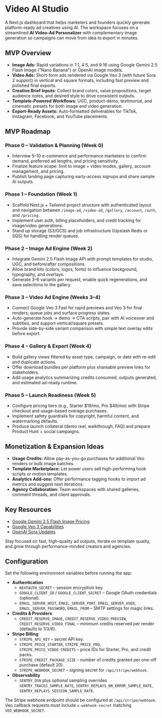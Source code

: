 # Video AI Studio

A Next.js dashboard that helps marketers and founders quickly generate platform-ready ad creatives using AI. The workspace focuses on a streamlined **AI Video-Ad Personalizer** with complementary image generation so campaigns can move from idea to export in minutes.

## MVP Overview
- **Image Ads:** Rapid variations in 1:1, 4:5, and 9:16 using Google Gemini 2.5 Flash Image ("Nano Banana") or OpenAI image models.
- **Video Ads:** Short-form ads rendered via Google Veo 3 (with future Sora 2 support) in vertical and square formats, including fast preview and polished final exports.
- **Creative Brief Inputs:** Collect brand colors, value propositions, target audience notes, and desired style to drive consistent outputs.
- **Template-Powered Workflows:** UGC, product-demo, testimonial, and cinematic presets for both image and video generation.
- **Export-Ready Assets:** Auto-formatted deliverables for TikTok, Instagram, Facebook, and YouTube placements.

## MVP Roadmap

### Phase 0 – Validation & Planning (Week 0)
- Interview 5–10 e-commerce and performance marketers to confirm demand, preferred ad lengths, and pricing sensitivity.
- Finalize feature scope: limit to image + video modes, gallery, account management, and pricing.
- Publish landing page capturing early-access signups and share sample AI outputs.

### Phase 1 – Foundation (Week 1)
- Scaffold Next.js + Tailwind project structure with authenticated layout and navigation between `/image-ad`, `/video-ad`, `/gallery`, `/account`, `/auth`, and `/pricing`.
- Implement user auth, billing placeholders, and credit tracking for image/video generations.
- Stand up storage (S3/GCS) and job infrastructure (Upstash Redis or SQS) for handling render queues.

### Phase 2 – Image Ad Engine (Week 2)
- Integrate Gemini 2.5 Flash Image API with prompt templates for studio, UGC, and before/after compositions.
- Allow brand kits (colors, logos, fonts) to influence background, typography, and overlays.
- Generate 3–6 variants per request, enable quick regenerations, and save selections to the gallery.

### Phase 3 – Video Ad Engine (Weeks 3–4)
- Connect Google Veo 3 Fast for rapid previews and Veo 3 for final renders; queue jobs and surface progress states.
- Auto-generate hook → demo → CTA scripts, pair with AI voiceover and subtitles, and support vertical/square presets.
- Provide side-by-side variant comparison with simple text overlay edits before export.

### Phase 4 – Gallery & Export (Week 4)
- Build gallery views filtered by asset type, campaign, or date with re-edit and duplicate actions.
- Offer download bundles per platform plus shareable preview links for stakeholders.
- Add usage analytics summarizing credits consumed, outputs generated, and estimated ad-ready runtime.

### Phase 5 – Launch Readiness (Week 5)
- Configure pricing tiers (e.g., Starter $19/mo, Pro $49/mo) with Stripe checkout and usage-based overage purchases.
- Implement safety guardrails for copyright, harmful content, and watermarking defaults.
- Produce launch collateral (demo reel, walkthrough, FAQ) and prepare Product Hunt + social campaigns.

## Monetization & Expansion Ideas
- **Usage Credits:** Allow pay-as-you-go purchases for additional Veo renders or bulk image batches.
- **Template Marketplace:** Let power users sell high-performing hook scripts or motion templates.
- **Analytics Add-ons:** Offer performance tagging hooks to import ad metrics and suggest next iterations.
- **Agency Collaboration:** Team workspaces with shared galleries, comment threads, and client approvals.

## Key Resources
- [Google Gemini 2.5 Flash Image Pricing](https://ai.google.dev/pricing)
- [Google Veo 3 Capabilities](https://blog.google/products/google-deepmind/google-veo-genai-video/)
- [OpenAI Sora Updates](https://openai.com/sora)

Stay focused on fast, high-quality ad outputs, iterate on template quality, and grow through performance-minded creators and agencies.

## Configuration

Set the following environment variables before running the app:

- **Authentication**
  - `NEXTAUTH_SECRET` – session encryption key.
  - `GOOGLE_CLIENT_ID` / `GOOGLE_CLIENT_SECRET` – Google OAuth credentials (optional).
  - `EMAIL_SERVER_HOST`, `EMAIL_SERVER_PORT`, `EMAIL_SERVER_USER`, `EMAIL_SERVER_PASSWORD`, `EMAIL_FROM` – SMTP settings for magic links.
- **Credits & Providers**
  - `CREDIT_RESERVE_IMAGE`, `CREDIT_RESERVE_VIDEO_PREVIEW`, `CREDIT_RESERVE_VIDEO_FINAL` – minimum credits reserved per render (defaults to 1/3/6).
- **Stripe Billing**
  - `STRIPE_API_KEY` – secret API key.
  - `STRIPE_PRICE_STARTER`, `STRIPE_PRICE_PRO`, `STRIPE_PRICE_VIDEO_CREDITS` – price IDs for Starter, Pro, and credit packs.
  - `STRIPE_CREDIT_PACKAGE_SIZE` – number of credits granted per one-off purchase (default 20).
  - `STRIPE_WEBHOOK_SECRET` – signing secret for `/api/stripe/webhook`.
- **Observability**
  - `SENTRY_DSN` plus optional sampling overrides `SENTRY_TRACES_SAMPLE_RATE`, `SENTRY_REPLAYS_ON_ERROR_SAMPLE_RATE`, `SENTRY_REPLAYS_SESSION_SAMPLE_RATE`.

The Stripe webhook endpoint should be configured at `/api/stripe/webhook`. Veo callback requests must include `x-webhook-secret` matching `VEO_WEBHOOK_SECRET`.

